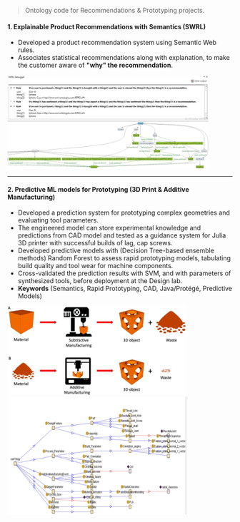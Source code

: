>  Ontology code for Recommendations &amp; Prototyping projects.



#### 1. Explainable Product Recommendations with Semantics (SWRL)

* Developed a product recommendation system using Semantic Web rules.
* Associates statistical recommendations along with explanation, to make the customer aware of **"why" the recommendation**.

<img src="ont-rec/UIMER.JPG" width="450"> <img src="ont-rec/preview.jpg" width="450"> 


---

#### 2. Predictive ML models for Prototyping (3D Print & Additive Manufacturing)

* Developed a prediction system for prototyping complex geometries and evaluating tool parameters. 
* The engineered model can store experimental knowledge and predictions from CAD model and tested as a guidance system for Julia 3D printer with successful builds of lag, cap screws.
* Developed predictive models with (Decision Tree-based ensemble methods) Random Forest to assess rapid prototyping models, tabulating build quality and tool wear for machine components.
* Cross-validated the prediction results with SVM, and with parameters of synthesized tools, before deployment at the Design lab.
* **Keywords** (Semantics, Rapid Prototyping, CAD, Java/Protégé, Predictive Models)

<img src='ont-mfg/bio.jpg' width="400"> <img src="ont-mfg/knowledge tree.jpg" width='400'>
